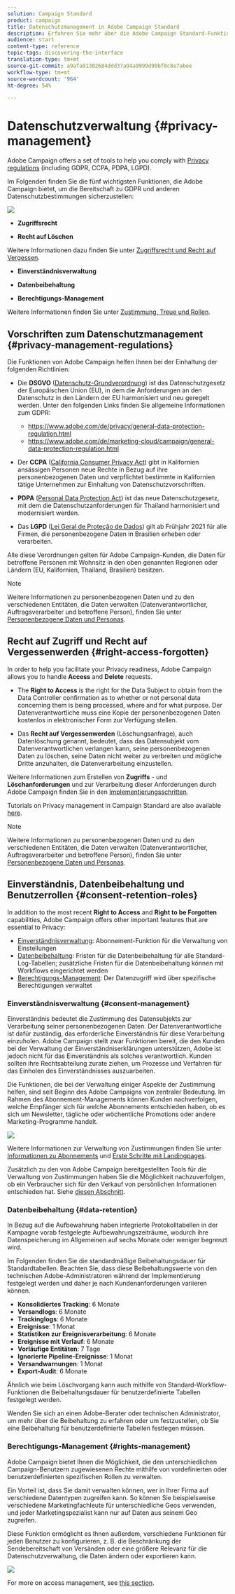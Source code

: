 ```yaml
---
solution: Campaign Standard
product: campaign
title: Datenschutzmanagement in Adobe Campaign Standard
description: Erfahren Sie mehr über die Adobe Campaign Standard-Funktionen zum Verwalten der Privatsphäre.
audience: start
content-type: reference
topic-tags: discovering-the-interface
translation-type: tm+mt
source-git-commit: a9afa91302684ddd37a94a9999d90bf8c8e7abee
workflow-type: tm+mt
source-wordcount: '964'
ht-degree: 54%

---
```



# Datenschutzverwaltung {#privacy-management}

Adobe Campaign offers a set of tools to help you comply with [Privacy regulations](#privacy-management-regulations) (including GDPR, CCPA, PDPA, LGPD).

Im Folgenden finden Sie die fünf wichtigsten Funktionen, die Adobe Campaign bietet, um die Bereitschaft zu GDPR und anderen Datenschutzbestimmungen sicherzustellen:

![](assets/privacy-gdpr-use-cases.png)

* **Zugriffsrecht**

* **Recht auf Löschen**

Weitere Informationen dazu finden Sie unter [Zugriffsrecht und Recht auf Vergessen](#right-access-forgotten).

* **Einverständnisverwaltung**

* **Datenbeibehaltung**

* **Berechtigungs-Management**

Weitere Informationen finden Sie unter [Zustimmung, Treue und Rollen](#consent-retention-roles).

<!--This section presents general information on what Privacy management is and the features provided by Adobe Campaign to manage the [Right to Access and Right to be Forgotten](#right-access-forgotten).

It also contains information on important features to manage Privacy ([consent, data retention and user roles](#consent-retention-roles)), as well as best practices to help you with your Privacy compliance when using Adobe Campaign.-->

## Vorschriften zum Datenschutzmanagement {#privacy-management-regulations}

Die Funktionen von Adobe Campaign helfen Ihnen bei der Einhaltung der folgenden Richtlinien:

* Die **DSGVO** ([Datenschutz-Grundverordnung](https://ec.europa.eu/info/law/law-topic/data-protection/reform/what-does-general-data-protection-regulation-gdpr-govern_de)) ist das Datenschutzgesetz der Europäischen Union (EU), in dem die Anforderungen an den Datenschutz in den Ländern der EU harmonisiert und neu geregelt werden. Unter den folgenden Links finden Sie allgemeine Informationen zum GDPR:

   * https://www.adobe.com/de/privacy/general-data-protection-regulation.html
   * https://www.adobe.com/de/marketing-cloud/campaign/general-data-protection-regulation.html

* Der **CCPA** ([California Consumer Privacy Act](https://leginfo.legislature.ca.gov/faces/codes_displayText.xhtml?lawCode=CIV&amp;division=3.&amp;title=1.81.5.&amp;part=4.&amp;chapter=&amp;article=)) gibt in Kalifornien ansässigen Personen neue Rechte in Bezug auf ihre personenbezogenen Daten und verpflichtet bestimmte in Kalifornien tätige Unternehmen zur Einhaltung von Datenschutzvorschriften.
* **PDPA** ([Personal Data Protection Act](https://secureprivacy.ai/thailand-pdpa-summary-what-businesses-need-to-know/)) ist das neue Datenschutzgesetz, mit dem die Datenschutzanforderungen für Thailand harmonisiert und modernisiert werden.
* Das **LGPD** ([Lei Geral de Proteção de Dados](https://iapp.org/media/pdf/resource_center/Brazilian_General_Data_Protection_Law.pdf)) gilt ab Frühjahr 2021 für alle Firmen, die personenbezogene Daten in Brasilien erheben oder verarbeiten.

Alle diese Verordnungen gelten für Adobe Campaign-Kunden, die Daten für betroffene Personen mit Wohnsitz in den oben genannten Regionen oder Ländern (EU, Kalifornien, Thailand, Brasilien) besitzen.

>[!NOTE]
>
>Weitere Informationen zu personenbezogenen Daten und zu den verschiedenen Entitäten, die Daten verwalten (Datenverantwortlicher, Auftragsverarbeiter und betroffene Person), finden Sie unter [Personenbezogene Daten und Personas](../../start/using/privacy.md#personal-data).

## Recht auf Zugriff und Recht auf Vergessenwerden {#right-access-forgotten}

In order to help you facilitate your Privacy readiness, Adobe Campaign allows you to handle **Access** and **Delete** requests.

* The **Right to Access** is the right for the Data Subject to obtain from the Data Controller confirmation as to whether or not personal data concerning them is being processed, where and for what purpose. Der Datenverantwortliche muss eine Kopie der personenbezogenen Daten kostenlos in elektronischer Form zur Verfügung stellen.

* Das **Recht auf Vergessenwerden** (Löschungsanfrage), auch Datenlöschung genannt, bedeutet, dass das Datensubjekt vom Datenverantwortlichen verlangen kann, seine personenbezogenen Daten zu löschen, seine Daten nicht weiter zu verbreiten und mögliche Dritte anzuhalten, die Datenverarbeitung einzustellen.

Weitere Informationen zum Erstellen von **Zugriffs** - und **Löschanforderungen** und zur Verarbeitung dieser Anforderungen durch Adobe Campaign finden Sie in den [Implementierungsschritten](../../start/using/privacy-requests.md#about-privacy-requests).

Tutorials on Privacy management in Campaign Standard are also available [here](https://experienceleague.adobe.com/docs/campaign-standard-learn/tutorials/privacy/privacy-overview.html?lang=en#privacy).

>[!NOTE]
>
>Weitere Informationen zu personenbezogenen Daten und zu den verschiedenen Entitäten, die Daten verwalten (Datenverantwortlicher, Auftragsverarbeiter und betroffene Person), finden Sie unter [Personenbezogene Daten und Personas](../../start/using/privacy.md#personal-data).

## Einverständnis, Datenbeibehaltung und Benutzerrollen {#consent-retention-roles}

In addition to the most recent **Right to Access** and **Right to be Forgotten** capabilities, Adobe Campaign offers other important features that are essential to Privacy:

* [Einverständnisverwaltung](#consent-management): Abonnement-Funktion für die Verwaltung von Einstellungen
* [Datenbeibehaltung](#data-retention): Fristen für die Datenbeibehaltung für alle Standard-Log-Tabellen; zusätzliche Fristen für die Datenbeibehaltung können mit Workflows eingerichtet werden
* [Berechtigungs-Management](#rights-management): Der Datenzugriff wird über spezifische Berechtigungen verwaltet

### Einverständnisverwaltung {#consent-management}

Einverständnis bedeutet die Zustimmung des Datensubjekts zur Verarbeitung seiner personenbezogenen Daten. Der Datenverantwortliche ist dafür zuständig, das erforderliche Einverständnis für diese Verarbeitung einzuholen. Adobe Campaign stellt zwar Funktionen bereit, die den Kunden bei der Verwaltung der Einverständniserklärungen unterstützen, Adobe ist jedoch nicht für das Einverständnis als solches verantwortlich. Kunden sollten ihre Rechtsabteilung zurate ziehen, um Prozesse und Verfahren für das Einholen des Einverständnisses auszuarbeiten.

Die Funktionen, die bei der Verwaltung einiger Aspekte der Zustimmung helfen, sind seit Beginn des Adobe Campaigns von zentraler Bedeutung. Im Rahmen des Abonnement-Managements können Kunden nachverfolgen, welche Empfänger sich für welche Abonnements entschieden haben, ob es sich um Newsletter, tägliche oder wöchentliche Promotions oder andere Marketing-Programme handelt.

![](assets/privacy-consent-management.png)

Weitere Informationen zur Verwaltung von Zustimmungen finden Sie unter [Informationen zu Abonnements](../../audiences/using/about-subscriptions.md) und [Erste Schritte mit Landingpages](../../channels/using/getting-started-with-landing-pages.md).

Zusätzlich zu den von Adobe Campaign bereitgestellten Tools für die Verwaltung von Zustimmungen haben Sie die Möglichkeit nachzuverfolgen, ob ein Verbraucher sich für den Verkauf von persönlichen Informationen entschieden hat. Siehe [diesen Abschnitt](../../start/using/privacy-requests.md#sale-of-personal-information-ccpa).

### Datenbeibehaltung {#data-retention}

In Bezug auf die Aufbewahrung haben integrierte Protokolltabellen in der Kampagne vorab festgelegte Aufbewahrungszeiträume, wodurch ihre Datenspeicherung im Allgemeinen auf sechs Monate oder weniger begrenzt wird.

Im Folgenden finden Sie die standardmäßige Beibehaltungsdauer für Standardtabellen. Beachten Sie, dass diese Beibehaltungswerte von den technischen Adobe-Administratoren während der Implementierung festgelegt werden und daher je nach Kundenanforderungen variieren können.

* **Konsolidiertes Tracking**: 6 Monate
* **Versandlogs**: 6 Monate
* **Trackinglogs**: 6 Monate
* **Ereignisse**: 1 Monat
* **Statistiken zur Ereignisverarbeitung**: 6 Monate
* **Ereignisse mit Verlauf**: 6 Monate
* **Vorläufige Entitäten**: 7 Tage
* **Ignorierte Pipeline-Ereignisse**: 1 Monat
* **Versandwarnungen**: 1 Monat
* **Export-Audit**: 6 Monate

Ähnlich wie beim Löschvorgang kann auch mithilfe von Standard-Workflow-Funktionen die Beibehaltungsdauer für benutzerdefinierte Tabellen festgelegt werden.

Wenden Sie sich an einen Adobe-Berater oder technischen Administrator, um mehr über die Beibehaltung zu erfahren oder um festzustellen, ob Sie eine Beibehaltung für benutzerdefinierte Tabellen festlegen müssen.

### Berechtigungs-Management {#rights-management}

Adobe Campaign bietet Ihnen die Möglichkeit, die den unterschiedlichen Campaign-Benutzern zugewiesenen Rechte mithilfe von vordefinierten oder benutzerdefinierten spezifischen Rollen zu verwalten.

Ein Vorteil ist, dass Sie damit verwalten können, wer in Ihrer Firma auf verschiedene Datentypen zugreifen kann. So können Sie beispielsweise verschiedene Marketingfachleute für unterschiedliche Geos verwenden, und jeder Marketingspezialist kann nur auf Daten aus seinem Geo zugreifen.

Diese Funktion ermöglicht es Ihnen außerdem, verschiedene Funktionen für jeden Benutzer zu konfigurieren, z. B. die Beschränkung der Sendebereitschaft von Versänden oder eine größere Relevanz für die Datenschutzverwaltung, die Daten ändern oder exportieren kann.

![](assets/privacy-user-management.png)

For more on access management, see [this section](../../administration/using/about-access-management.md).